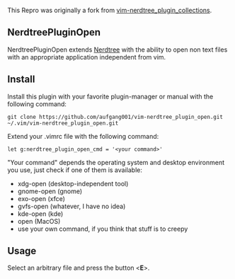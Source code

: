 This Repro was originally a fork from [vim-nerdtree_plugin_collections](https://github.com/t9md/vim-nerdtree_plugin_collections).

## NerdtreePluginOpen
NerdtreePluginOpen extends [Nerdtree](https://github.com/scrooloose/nerdtree) with the ability to open non text files with an appropriate application independent from vim.


## Install
Install this plugin with your favorite plugin-manager or manual with the following command:
    
    git clone https://github.com/aufgang001/vim-nerdtree_plugin_open.git  ~/.vim/vim-nerdtree_plugin_open.git

Extend your .vimrc file with the following command:

    let g:nerdtree_plugin_open_cmd = '<your command>'

"Your command" depends the operating system and desktop environment you use, just check if one of them is available: 

* xdg-open (desktop-independent tool)
* gnome-open (gnome)
* exo-open (xfce)
* gvfs-open (whatever, I have no idea)
* kde-open (kde)
* open (MacOS)
* use your own command, if you think that stuff is to creepy
    

## Usage
Select an arbitrary file and press the button <**E**>.      


